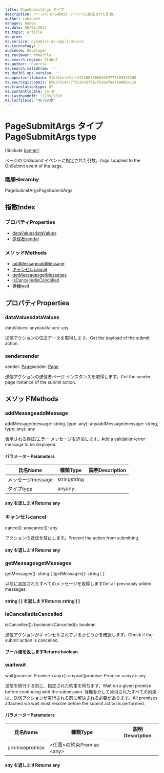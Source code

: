 ```yaml
---
title: PageSubmitArgs タイプ
description: ページの OnSubmit イベントに指定された引数。
author: robinarh
manager: AnnBe
ms.date: 08/01/2017
ms.topic: article
ms.prod: ''
ms.service: dynamics-ax-applications
ms.technology: ''
audience: Developer
ms.reviewer: rhaertle
ms.search.region: Global
ms.author: rhaertle
ms.search.validFrom: ''
ms.dyn365.ops.version: ''
ms.openlocfilehash: 51d241efe64fc911268f96804989777f89326305
ms.sourcegitcommit: 659375c4cc7f5524cbf91cf6160f6a410960ac16
ms.translationtype: HT
ms.contentlocale: ja-JP
ms.lasthandoff: 12/05/2020
ms.locfileid: "4679930"
---
```

# <a name="pagesubmitargs-type"></a><span data-ttu-id="83a89-103">PageSubmitArgs タイプ</span><span class="sxs-lookup"><span data-stu-id="83a89-103">PageSubmitArgs type</span></span>

[!include [banner](../../../../includes/banner.md)]

<span data-ttu-id="83a89-104">ページの OnSubmit イベントに指定された引数。</span><span class="sxs-lookup"><span data-stu-id="83a89-104">Args supplied to the OnSubmit event of the page.</span></span>

### <a name="hierarchy"></a><span data-ttu-id="83a89-105">階層</span><span class="sxs-lookup"><span data-stu-id="83a89-105">Hierarchy</span></span>

<span data-ttu-id="83a89-106">PageSubmitArgs</span><span class="sxs-lookup"><span data-stu-id="83a89-106">PageSubmitArgs</span></span> <br>

## <a name="index"></a><span data-ttu-id="83a89-107">指数</span><span class="sxs-lookup"><span data-stu-id="83a89-107">Index</span></span>

### <a name="properties"></a><span data-ttu-id="83a89-108">プロパティ</span><span class="sxs-lookup"><span data-stu-id="83a89-108">Properties</span></span>

* [<span data-ttu-id="83a89-109">dataValues</span><span class="sxs-lookup"><span data-stu-id="83a89-109">dataValues</span></span>](view-model-ipage-ipagesubmitargs.md#datavalues)
* [<span data-ttu-id="83a89-110">送信者</span><span class="sxs-lookup"><span data-stu-id="83a89-110">sender</span></span>](view-model-ipage-ipagesubmitargs.md#sender)

### <a name="methods"></a><span data-ttu-id="83a89-111">メソッド</span><span class="sxs-lookup"><span data-stu-id="83a89-111">Methods</span></span>

* [<span data-ttu-id="83a89-112">addMessage</span><span class="sxs-lookup"><span data-stu-id="83a89-112">addMessage</span></span>](view-model-ipage-ipagesubmitargs.md#addmessage)
* [<span data-ttu-id="83a89-113">キャンセル</span><span class="sxs-lookup"><span data-stu-id="83a89-113">cancel</span></span>](view-model-ipage-ipagesubmitargs.md#cancel)
* [<span data-ttu-id="83a89-114">getMessages</span><span class="sxs-lookup"><span data-stu-id="83a89-114">getMessages</span></span>](view-model-ipage-ipagesubmitargs.md#getmessages)
* [<span data-ttu-id="83a89-115">isCancelled</span><span class="sxs-lookup"><span data-stu-id="83a89-115">isCancelled</span></span>](view-model-ipage-ipagesubmitargs.md#iscancelled)
* [<span data-ttu-id="83a89-116">待機</span><span class="sxs-lookup"><span data-stu-id="83a89-116">wait</span></span>](view-model-ipage-ipagesubmitargs.md#wait)

## <a name="properties"></a><span data-ttu-id="83a89-117">プロパティ</span><span class="sxs-lookup"><span data-stu-id="83a89-117">Properties</span></span>

### <a name="datavalues"></a><span data-ttu-id="83a89-118">dataValues</span><span class="sxs-lookup"><span data-stu-id="83a89-118">dataValues</span></span>

<span data-ttu-id="83a89-119">dataValues: any</span><span class="sxs-lookup"><span data-stu-id="83a89-119">dataValues: any</span></span>

<span data-ttu-id="83a89-120">送信アクションの伝送データを取得します。</span><span class="sxs-lookup"><span data-stu-id="83a89-120">Get the payload of the submit action.</span></span>


### <a name="sender"></a><span data-ttu-id="83a89-121">sender</span><span class="sxs-lookup"><span data-stu-id="83a89-121">sender</span></span>

<span data-ttu-id="83a89-122">sender: [Page](view-model-ipage-ipage.md)</span><span class="sxs-lookup"><span data-stu-id="83a89-122">sender: [Page](view-model-ipage-ipage.md)</span></span>

<span data-ttu-id="83a89-123">送信アクションの送信者ページ インスタンスを取得します。</span><span class="sxs-lookup"><span data-stu-id="83a89-123">Get the sender page instance of the submit action.</span></span>


## <a name="methods"></a><span data-ttu-id="83a89-124">メソッド</span><span class="sxs-lookup"><span data-stu-id="83a89-124">Methods</span></span>

### <a name="addmessage"></a><span data-ttu-id="83a89-125">addMessage</span><span class="sxs-lookup"><span data-stu-id="83a89-125">addMessage</span></span>


<span data-ttu-id="83a89-126">addMessage(message: string, type: any): any</span><span class="sxs-lookup"><span data-stu-id="83a89-126">addMessage(message: string, type: any): any</span></span>

<span data-ttu-id="83a89-127">表示される検証/エラー メッセージを追加します。</span><span class="sxs-lookup"><span data-stu-id="83a89-127">Add a validation/error message to be displayed.</span></span>


#### <a name="parameters"></a><span data-ttu-id="83a89-128">パラメーター</span><span class="sxs-lookup"><span data-stu-id="83a89-128">Parameters</span></span>

| <span data-ttu-id="83a89-129">氏名</span><span class="sxs-lookup"><span data-stu-id="83a89-129">Name</span></span> | <span data-ttu-id="83a89-130">種類</span><span class="sxs-lookup"><span data-stu-id="83a89-130">Type</span></span> | <span data-ttu-id="83a89-131">説明</span><span class="sxs-lookup"><span data-stu-id="83a89-131">Description</span></span> |
| ---- | ---- | ----------- |
| <span data-ttu-id="83a89-132">メッセージ</span><span class="sxs-lookup"><span data-stu-id="83a89-132">message</span></span>|<span data-ttu-id="83a89-133">string</span><span class="sxs-lookup"><span data-stu-id="83a89-133">string</span></span>||
| <span data-ttu-id="83a89-134">タイプ</span><span class="sxs-lookup"><span data-stu-id="83a89-134">type</span></span>|<span data-ttu-id="83a89-135">any</span><span class="sxs-lookup"><span data-stu-id="83a89-135">any</span></span>||

#### <a name="returns-any"></a><span data-ttu-id="83a89-136">any を返します</span><span class="sxs-lookup"><span data-stu-id="83a89-136">Returns any</span></span>

### <a name="cancel"></a><span data-ttu-id="83a89-137">キャンセル</span><span class="sxs-lookup"><span data-stu-id="83a89-137">cancel</span></span>


<span data-ttu-id="83a89-138">cancel(): any</span><span class="sxs-lookup"><span data-stu-id="83a89-138">cancel(): any</span></span>

<span data-ttu-id="83a89-139">アクションの送信を禁止します。</span><span class="sxs-lookup"><span data-stu-id="83a89-139">Prevent the action from submitting.</span></span>

#### <a name="returns-any"></a><span data-ttu-id="83a89-140">any を返します</span><span class="sxs-lookup"><span data-stu-id="83a89-140">Returns any</span></span>

### <a name="getmessages"></a><span data-ttu-id="83a89-141">getMessages</span><span class="sxs-lookup"><span data-stu-id="83a89-141">getMessages</span></span>


<span data-ttu-id="83a89-142">getMessages(): string [ ]</span><span class="sxs-lookup"><span data-stu-id="83a89-142">getMessages(): string [ ]</span></span>

<span data-ttu-id="83a89-143">以前に追加されたすべてのメッセージを取得します</span><span class="sxs-lookup"><span data-stu-id="83a89-143">Get all previously added messages</span></span>

#### <a name="returns-string--"></a><span data-ttu-id="83a89-144">string [ ] を返します</span><span class="sxs-lookup"><span data-stu-id="83a89-144">Returns string [ ]</span></span>



### <a name="iscancelled"></a><span data-ttu-id="83a89-145">isCancelled</span><span class="sxs-lookup"><span data-stu-id="83a89-145">isCancelled</span></span>


<span data-ttu-id="83a89-146">isCancelled(): boolean</span><span class="sxs-lookup"><span data-stu-id="83a89-146">isCancelled(): boolean</span></span>

<span data-ttu-id="83a89-147">送信アクションがキャンセルされているかどうかを確認します。</span><span class="sxs-lookup"><span data-stu-id="83a89-147">Check if the submit action is cancelled.</span></span>

#### <a name="returns-boolean"></a><span data-ttu-id="83a89-148">ブール値を返します</span><span class="sxs-lookup"><span data-stu-id="83a89-148">Returns boolean</span></span>



### <a name="wait"></a><span data-ttu-id="83a89-149">wait</span><span class="sxs-lookup"><span data-stu-id="83a89-149">wait</span></span>


<span data-ttu-id="83a89-150">wait(promise: Promise &lt;any&gt;): any</span><span class="sxs-lookup"><span data-stu-id="83a89-150">wait(promise: Promise &lt;any&gt;): any</span></span>

<span data-ttu-id="83a89-151">送信を続行する前に、指定された約束を待ちます。</span><span class="sxs-lookup"><span data-stu-id="83a89-151">Wait on a given promise before continuing with the submission.</span></span>
<span data-ttu-id="83a89-152">待機を介して添付されたすべての約束は、送信アクションが実行される前に解決される必要があります。</span><span class="sxs-lookup"><span data-stu-id="83a89-152">All promises attached via wait must resolve before the submit action is performed.</span></span>


#### <a name="parameters"></a><span data-ttu-id="83a89-153">パラメーター</span><span class="sxs-lookup"><span data-stu-id="83a89-153">Parameters</span></span>

| <span data-ttu-id="83a89-154">氏名</span><span class="sxs-lookup"><span data-stu-id="83a89-154">Name</span></span> | <span data-ttu-id="83a89-155">種類</span><span class="sxs-lookup"><span data-stu-id="83a89-155">Type</span></span> | <span data-ttu-id="83a89-156">説明</span><span class="sxs-lookup"><span data-stu-id="83a89-156">Description</span></span> |
| ---- | ---- | ----------- |
| <span data-ttu-id="83a89-157">promise</span><span class="sxs-lookup"><span data-stu-id="83a89-157">promise</span></span>|<span data-ttu-id="83a89-158">&lt;任意&gt;の約束</span><span class="sxs-lookup"><span data-stu-id="83a89-158">Promise &lt;any&gt;</span></span>||

#### <a name="returns-any"></a><span data-ttu-id="83a89-159">any を返します</span><span class="sxs-lookup"><span data-stu-id="83a89-159">Returns any</span></span>

